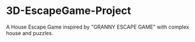 # 3D-EscapeGame-Project
 A House Escape Game inspired by  "GRANNY ESCAPE GAME" with complex house and puzzles.
